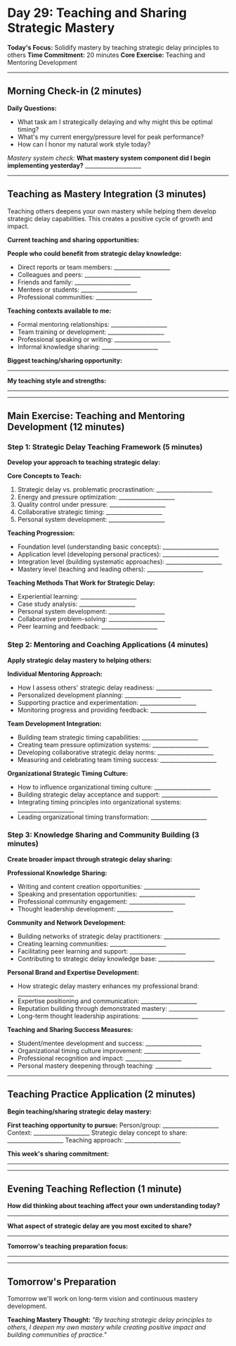 # Day 29: Teaching and Sharing Strategic Mastery

**Today's Focus:** Solidify mastery by teaching strategic delay principles to others
**Time Commitment:** 20 minutes
**Core Exercise:** Teaching and Mentoring Development

---

## Morning Check-in (2 minutes)

**Daily Questions:**
- What task am I strategically delaying and why might this be optimal timing?
- What's my current energy/pressure level for peak performance?
- How can I honor my natural work style today?

*Mastery system check:*
**What mastery system component did I begin implementing yesterday?** ____________________

---

## Teaching as Mastery Integration (3 minutes)

Teaching others deepens your own mastery while helping them develop strategic delay capabilities. This creates a positive cycle of growth and impact.

**Current teaching and sharing opportunities:**

**People who could benefit from strategic delay knowledge:**
- Direct reports or team members: ____________________
- Colleagues and peers: ____________________
- Friends and family: ____________________
- Mentees or students: ____________________
- Professional communities: ____________________

**Teaching contexts available to me:**
- Formal mentoring relationships: ____________________
- Team training or development: ____________________
- Professional speaking or writing: ____________________
- Informal knowledge sharing: ____________________

**Biggest teaching/sharing opportunity:**
____________________

**My teaching style and strengths:**
____________________

---

## Main Exercise: Teaching and Mentoring Development (12 minutes)

### Step 1: Strategic Delay Teaching Framework (5 minutes)

**Develop your approach to teaching strategic delay:**

**Core Concepts to Teach:**
1. Strategic delay vs. problematic procrastination: ____________________
2. Energy and pressure optimization: ____________________
3. Quality control under pressure: ____________________
4. Collaborative strategic timing: ____________________
5. Personal system development: ____________________

**Teaching Progression:**
- Foundation level (understanding basic concepts): ____________________
- Application level (developing personal practices): ____________________
- Integration level (building systematic approaches): ____________________
- Mastery level (teaching and leading others): ____________________

**Teaching Methods That Work for Strategic Delay:**
- Experiential learning: ____________________
- Case study analysis: ____________________
- Personal system development: ____________________
- Collaborative problem-solving: ____________________
- Peer learning and feedback: ____________________

### Step 2: Mentoring and Coaching Applications (4 minutes)

**Apply strategic delay mastery to helping others:**

**Individual Mentoring Approach:**
- How I assess others' strategic delay readiness: ____________________
- Personalized development planning: ____________________
- Supporting practice and experimentation: ____________________
- Monitoring progress and providing feedback: ____________________

**Team Development Integration:**
- Building team strategic timing capabilities: ____________________
- Creating team pressure optimization systems: ____________________
- Developing collaborative strategic delay norms: ____________________
- Measuring and celebrating team timing success: ____________________

**Organizational Strategic Timing Culture:**
- How to influence organizational timing culture: ____________________
- Building strategic delay acceptance and support: ____________________
- Integrating timing principles into organizational systems: ____________________
- Leading organizational timing transformation: ____________________

### Step 3: Knowledge Sharing and Community Building (3 minutes)

**Create broader impact through strategic delay sharing:**

**Professional Knowledge Sharing:**
- Writing and content creation opportunities: ____________________
- Speaking and presentation opportunities: ____________________
- Professional community engagement: ____________________
- Thought leadership development: ____________________

**Community and Network Development:**
- Building networks of strategic delay practitioners: ____________________
- Creating learning communities: ____________________
- Facilitating peer learning and support: ____________________
- Contributing to strategic delay knowledge base: ____________________

**Personal Brand and Expertise Development:**
- How strategic delay mastery enhances my professional brand: ____________________
- Expertise positioning and communication: ____________________
- Reputation building through demonstrated mastery: ____________________
- Long-term thought leadership aspirations: ____________________

**Teaching and Sharing Success Measures:**
- Student/mentee development and success: ____________________
- Organizational timing culture improvement: ____________________
- Professional recognition and impact: ____________________
- Personal mastery deepening through teaching: ____________________

---

## Teaching Practice Application (2 minutes)

**Begin teaching/sharing strategic delay mastery:**

**First teaching opportunity to pursue:**
Person/group: ____________________
Context: ____________________
Strategic delay concept to share: ____________________
Teaching approach: ____________________

**This week's sharing commitment:**
____________________

---

## Evening Teaching Reflection (1 minute)

**How did thinking about teaching affect your own understanding today?**
____________________

**What aspect of strategic delay are you most excited to share?**
____________________

**Tomorrow's teaching preparation focus:**
____________________

---

## Tomorrow's Preparation
Tomorrow we'll work on long-term vision and continuous mastery development.

**Teaching Mastery Thought:**
*\"By teaching strategic delay principles to others, I deepen my own mastery while creating positive impact and building communities of practice.\"*